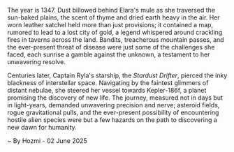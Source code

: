 
The year is 1347.  Dust billowed behind Elara's mule as she traversed the sun-baked plains, the scent of thyme and dried earth heavy in the air.  Her worn leather satchel held more than just provisions; it contained a map, rumored to lead to a lost city of gold, a legend whispered around crackling fires in taverns across the land.  Bandits, treacherous mountain passes, and the ever-present threat of disease were just some of the challenges she faced, each sunrise a gamble against the unknown, a testament to her unwavering resolve.

Centuries later, Captain Ryla's starship, the *Stardust Drifter*, pierced the inky blackness of interstellar space.  Navigating by the faintest glimmers of distant nebulae, she steered her vessel towards Kepler-186f, a planet promising the discovery of new life.  The journey, measured not in days but in light-years, demanded unwavering precision and nerve; asteroid fields, rogue gravitational pulls, and the ever-present possibility of encountering hostile alien species were but a few hazards on the path to discovering a new dawn for humanity.

~ By Hozmi - 02 June 2025
